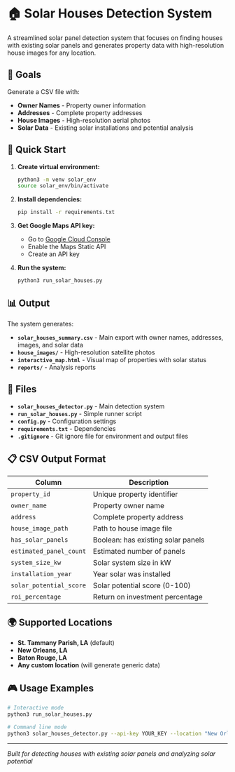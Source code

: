 # 🏠 Solar Houses Detection System

A streamlined solar panel detection system that focuses on finding houses with existing solar panels and generates property data with high-resolution house images for any location.

## 🎯 Goals

Generate a CSV file with:
- **Owner Names** - Property owner information
- **Addresses** - Complete property addresses  
- **House Images** - High-resolution aerial photos
- **Solar Data** - Existing solar installations and potential analysis

## 🚀 Quick Start

1. **Create virtual environment:**
   ```bash
   python3 -m venv solar_env
   source solar_env/bin/activate
   ```

2. **Install dependencies:**
   ```bash
   pip install -r requirements.txt
   ```

3. **Get Google Maps API key:**
   - Go to [Google Cloud Console](https://console.cloud.google.com/)
   - Enable the Maps Static API
   - Create an API key

4. **Run the system:**
   ```bash
   python3 run_solar_houses.py
   ```

## 📊 Output

The system generates:
- **`solar_houses_summary.csv`** - Main export with owner names, addresses, images, and solar data
- **`house_images/`** - High-resolution satellite photos
- **`interactive_map.html`** - Visual map of properties with solar status
- **`reports/`** - Analysis reports

## 🔧 Files

- **`solar_houses_detector.py`** - Main detection system
- **`run_solar_houses.py`** - Simple runner script
- **`config.py`** - Configuration settings
- **`requirements.txt`** - Dependencies
- **`.gitignore`** - Git ignore file for environment and output files

## 📋 CSV Output Format

| Column | Description |
|--------|-------------|
| `property_id` | Unique property identifier |
| `owner_name` | Property owner name |
| `address` | Complete property address |
| `house_image_path` | Path to house image file |
| `has_solar_panels` | Boolean: has existing solar panels |
| `estimated_panel_count` | Estimated number of panels |
| `system_size_kw` | Solar system size in kW |
| `installation_year` | Year solar was installed |
| `solar_potential_score` | Solar potential score (0-100) |
| `roi_percentage` | Return on investment percentage |

## 🌍 Supported Locations

- **St. Tammany Parish, LA** (default)
- **New Orleans, LA**
- **Baton Rouge, LA**
- **Any custom location** (will generate generic data)

## 🎮 Usage Examples

```bash
# Interactive mode
python3 run_solar_houses.py

# Command line mode
python3 solar_houses_detector.py --api-key YOUR_KEY --location "New Orleans, LA" --max-properties 15
```

---

*Built for detecting houses with existing solar panels and analyzing solar potential*
